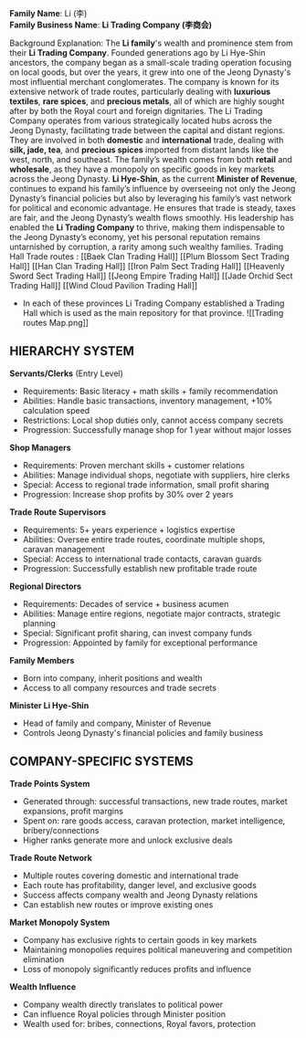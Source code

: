 **Family Name**: Li (李)  
**Family Business Name**: **Li Trading Company (李商会)**

Background Explanation:
The **Li family**'s wealth and prominence stem from their **Li Trading Company**. Founded generations ago by Li Hye-Shin ancestors, the company began as a small-scale trading operation focusing on local goods, but over the years, it grew into one of the Jeong Dynasty's most influential merchant conglomerates. The company is known for its extensive network of trade routes, particularly dealing with **luxurious textiles**, **rare spices**, and **precious metals**, all of which are highly sought after by both the Royal court and foreign dignitaries.
The Li Trading Company operates from various strategically located hubs across the Jeong Dynasty, facilitating trade between the capital and distant regions.
They are involved in both **domestic** and **international** trade, dealing with **silk, jade, tea**, and **precious spices** imported from distant lands like the west, north, and southeast.
The family’s wealth comes from both **retail** and **wholesale**, as they have a monopoly on specific goods in key markets across the Jeong Dynasty.
**Li Hye-Shin**, as the current **Minister of Revenue**, continues to expand his family’s influence by overseeing not only the Jeong Dynasty’s financial policies but also by leveraging his family’s vast network for political and economic advantage. He ensures that trade is steady, taxes are fair, and the Jeong Dynasty’s wealth flows smoothly.
His leadership has enabled the **Li Trading Company** to thrive, making them indispensable to the Jeong Dynasty’s economy, yet his personal reputation remains untarnished by corruption, a rarity among such wealthy families.
Trading Hall
Trade routes :
[[Baek Clan Trading Hall]]
[[Plum Blossom Sect Trading Hall]]
[[Han Clan Trading Hall]]
[[Iron Palm Sect Trading Hall]]
[[Heavenly Sword Sect Trading Hall]]
[[Jeong Empire Trading Hall]]
[[Jade Orchid Sect Trading Hall]]
[[Wind Cloud Pavilion Trading Hall]] 
- In each of these provinces Li Trading Company established a Trading Hall which is used as the main repository for that province.
![[Trading routes Map.png]]

## **HIERARCHY SYSTEM**

**Servants/Clerks** (Entry Level)
- Requirements: Basic literacy + math skills + family recommendation
- Abilities: Handle basic transactions, inventory management, +10% calculation speed
- Restrictions: Local shop duties only, cannot access company secrets
- Progression: Successfully manage shop for 1 year without major losses

**Shop Managers**
- Requirements: Proven merchant skills + customer relations
- Abilities: Manage individual shops, negotiate with suppliers, hire clerks
- Special: Access to regional trade information, small profit sharing
- Progression: Increase shop profits by 30% over 2 years

**Trade Route Supervisors**
- Requirements: 5+ years experience + logistics expertise
- Abilities: Oversee entire trade routes, coordinate multiple shops, caravan management
- Special: Access to international trade contacts, caravan guards
- Progression: Successfully establish new profitable trade route

**Regional Directors**
- Requirements: Decades of service + business acumen
- Abilities: Manage entire regions, negotiate major contracts, strategic planning
- Special: Significant profit sharing, can invest company funds
- Progression: Appointed by family for exceptional performance

**Family Members**
- Born into company, inherit positions and wealth
- Access to all company resources and trade secrets

**Minister Li Hye-Shin**
- Head of family and company, Minister of Revenue
- Controls Jeong Dynasty's financial policies and family business

## **COMPANY-SPECIFIC SYSTEMS**

**Trade Points System**
- Generated through: successful transactions, new trade routes, market expansions, profit margins
- Spent on: rare goods access, caravan protection, market intelligence, bribery/connections
- Higher ranks generate more and unlock exclusive deals

**Trade Route Network**
- Multiple routes covering domestic and international trade
- Each route has profitability, danger level, and exclusive goods
- Success affects company wealth and Jeong Dynasty relations
- Can establish new routes or improve existing ones

**Market Monopoly System**
- Company has exclusive rights to certain goods in key markets
- Maintaining monopolies requires political maneuvering and competition elimination
- Loss of monopoly significantly reduces profits and influence

**Wealth Influence**
- Company wealth directly translates to political power
- Can influence Royal policies through Minister position
- Wealth used for: bribes, connections, Royal favors, protection